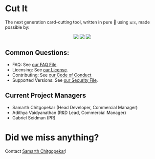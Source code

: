 # Cut It
 The next generation card-cutting tool, written in pure 🐍 using ``🇶🇹``, made possible by:
 <p align="center">
  <img src="https://static.wixstatic.com/media/bb0ec7_3b435e3b0a14461f95327d3df055eb1f~mv2.png/v1/fill/w_66,h_47,al_c,q_85,usm_0.66_1.00_0.01/New%2520Logo%2520(1)_edited.webp">
  <img src="https://www.speechanddebate.org/wp-content/uploads/NSDA-Logo-OneLine-Tagline.png">
  <img src="http://www.fillmurray.com/460/300">
</p>

## Common Questions:
- FAQ: See [our FAQ File](/FAQ.md).
- Licensing: See [our License](/LICENSE).
- Contributing: See [our Code of Conduct](/CODEOFCONDUCT.md#2-contributing)
- Supported Versions: See [our Security File](/SECURITY.md#supported-versions).

## Current Project Managers
- Samarth Chitgopekar (Head Developer, Commercial Manager)
- Adithya Vaidyanathan (R&D Lead, Commercial Manager)
- Gabriel Seidman (PR)

# Did we miss anything?
Contact [Samarth Chitgopekar](mailto:sam@offtimeroadmap.com)!
